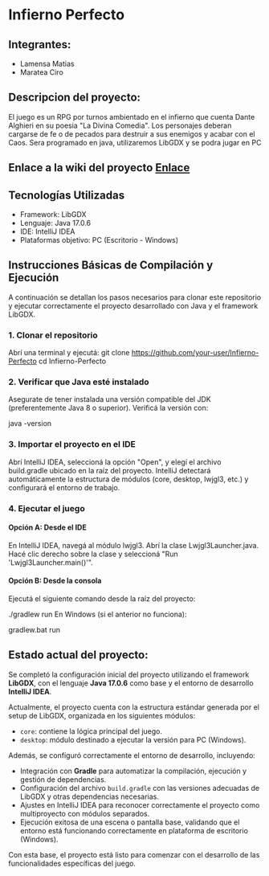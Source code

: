 # Infierno Perfecto
## Integrantes: 
* Lamensa Matias
* Maratea Ciro

## Descripcion del proyecto:
El juego es un RPG por turnos ambientado en el infierno que cuenta Dante Alghieri en su poesia "La Divina Comedia". Los personajes deberan cargarse de fe o de pecados para destruir a sus enemigos y acabar con el Caos. Sera programado en java, utilizaremos LibGDX y se podra jugar en PC

## Enlace a la wiki del proyecto [Enlace](https://github.com/oriklol/TP-JUEGO/wiki)

## Tecnologías Utilizadas
* Framework: LibGDX
* Lenguaje: Java 17.0.6
* IDE: IntelliJ IDEA
* Plataformas objetivo: PC (Escritorio - Windows)

## Instrucciones Básicas de Compilación y Ejecución
A continuación se detallan los pasos necesarios para clonar este repositorio y ejecutar correctamente el proyecto desarrollado con Java y el framework LibGDX.

### 1. Clonar el repositorio
Abrí una terminal y ejecutá:
git clone https://github.com/your-user/Infierno-Perfecto
cd Infierno-Perfecto

### 2. Verificar que Java esté instalado
Asegurate de tener instalada una versión compatible del JDK (preferentemente Java 8 o superior). Verificá la versión con:


java -version
### 3. Importar el proyecto en el IDE
Abrí IntelliJ IDEA, seleccioná la opción "Open", y elegí el archivo build.gradle ubicado en la raíz del proyecto. IntelliJ detectará automáticamente la estructura de módulos (core, desktop, lwjgl3, etc.) y configurará el entorno de trabajo.

### 4. Ejecutar el juego
#### Opción A: Desde el IDE

En IntelliJ IDEA, navegá al módulo lwjgl3.
Abrí la clase Lwjgl3Launcher.java.
Hacé clic derecho sobre la clase y seleccioná "Run 'Lwjgl3Launcher.main()'".

#### Opción B: Desde la consola
Ejecutá el siguiente comando desde la raíz del proyecto:

./gradlew run
En Windows (si el anterior no funciona):

gradlew.bat run


## Estado actual del proyecto:

Se completó la configuración inicial del proyecto utilizando el framework **LibGDX**, con el lenguaje **Java 17.0.6** como base y el entorno de desarrollo **IntelliJ IDEA**.

Actualmente, el proyecto cuenta con la estructura estándar generada por el setup de LibGDX, organizada en los siguientes módulos:

- `core`: contiene la lógica principal del juego.
- `desktop`: módulo destinado a ejecutar la versión para PC (Windows).

Además, se configuró correctamente el entorno de desarrollo, incluyendo:

- Integración con **Gradle** para automatizar la compilación, ejecución y gestión de dependencias.
- Configuración del archivo `build.gradle` con las versiones adecuadas de LibGDX y otras dependencias necesarias.
- Ajustes en IntelliJ IDEA para reconocer correctamente el proyecto como multiproyecto con módulos separados.
- Ejecución exitosa de una escena o pantalla base, validando que el entorno está funcionando correctamente en plataforma de escritorio (Windows).

Con esta base, el proyecto está listo para comenzar con el desarrollo de las funcionalidades específicas del juego.


